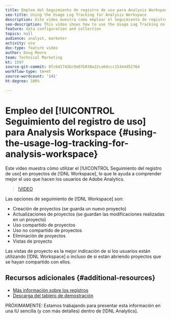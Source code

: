 ```yaml
---
title: Empleo del Seguimiento de registro de uso para Analysis Workspace
seo-title: Using the Usage Log Tracking for Analysis Workspace
description: Este vídeo muestra cómo emplear el Seguimiento de registro de uso en proyectos de Workspace, lo que le ayuda a comprender mejor el uso que hacen los usuarios de Adobe Analytics.
seo-description: This video shows how to use the Usage Log Tracking on Workspace projects, which can help you better understand your users’ usage of Adobe Analytics.
feature: data configuration and collection
topics: null
audience: analyst, marketer
activity: use
doc-type: feature video
author: Doug Moore
team: Technical Marketing
kt: 1597
source-git-commit: 8fc641743bc9e07b838a22ca64ccc15344d52764
workflow-type: tm+mt
source-wordcount: '141'
ht-degree: 100%

---
```



# Empleo del [!UICONTROL Seguimiento del registro de uso] para Analysis Workspace {#using-the-usage-log-tracking-for-analysis-workspace}

Este vídeo muestra cómo utilizar el [!UICONTROL Seguimiento del registro de uso] en proyectos de [!DNL Workspace], lo que le ayuda a comprender mejor el uso que hacen los usuarios de Adobe Analytics.

>[!VIDEO](https://video.tv.adobe.com/v/32853/?quality=12&learn=on&captions=spa)

Las opciones de seguimiento de [!DNL Workspace] son:

* Creación de proyectos (se guarda un nuevo proyecto)
* Actualizaciones de proyectos (se guardan las modificaciones realizadas en un proyecto)
* Uso compartido de proyectos
* Uso no compartido de proyectos
* Eliminación de proyectos
* Vistas de proyecto

Las vistas de proyecto es la mejor indicación de si los usuarios están utilizando [!DNL Workspace] o incluso de si están abriendo proyectos que se hayan compartido con ellos.

## Recursos adicionales {#additional-resources}

* [Más información sobre los registros](https://experienceleague.adobe.com/docs/analytics/admin/admin-tools/logs.html?lang=es)
* [Descarga del tablero de demostración](https://adobe.ly/2ygP5ws)

PRÓXIMAMENTE: Estamos trabajando para presentar esta información en una IU sencilla (y con más detalles) dentro de [!DNL Analytics].
